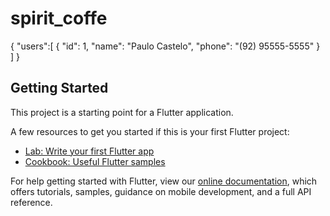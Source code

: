 # spirit_coffe

{
    "users":[
        {
            "id": 1,
            "name": "Paulo Castelo",
            "phone": "(92) 95555-5555"
        }
    ]
}

## Getting Started

This project is a starting point for a Flutter application.

A few resources to get you started if this is your first Flutter project:

- [Lab: Write your first Flutter app](https://flutter.dev/docs/get-started/codelab)
- [Cookbook: Useful Flutter samples](https://flutter.dev/docs/cookbook)

For help getting started with Flutter, view our
[online documentation](https://flutter.dev/docs), which offers tutorials,
samples, guidance on mobile development, and a full API reference.
